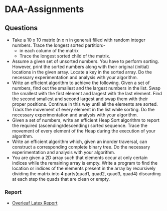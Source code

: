 # DAA-Assignments

## Questions

* Take a 10 x 10 matrix (n x n in general) filled with random integer numbers. Trace the longest sorted partition:-
  * in each column of the matrix
  * Trace the longest sorted child of the matrix.
* Assume a given set of unsorted numbers. You have to perform sorting. However, print the sorted numbers along with their original (initial) locations in the given array. Locate a key in the sorted array. Do the necessary experimentation and analysis with your algorithm.
* Write an efficient algorithm to achieve the following. Given a set of numbers, find out the smallest and the largest numbers in the list. Swap the smallest with the first element and largest with the last element. Find the second smallest and second largest and swap them with their proper positions. Continue in this way until all the elements are sorted. Track the movement of every element in the list while sorting. Do the necessary experimentation and analysis with your algorithm.
* Given a set of numbers, write an efficient Heap Sort algorithm to report the required (ascending/descending) sorted sequence. Trace the movement of every element of the Heap during the execution of your algorithm.
* Write an efficient algorithm which, given an inorder traversal, can construct a corresponding complete binary tree. Do the necessary experimentation and analysis with your algorithm.
* You are given a 2D array such that elements occur at only certain indices while the remaining array is empty. Write a program to find the location or indices of the elements present in the array by recursively dividing the matrix into 4 parts(quad1, quad2, quad3, quad4) discarding at each step the quads that are clean or empty.

### Report

* [Overleaf Latex Report](https://www.overleaf.com/13521270bhcvbxghtdtt#/52256533/)
